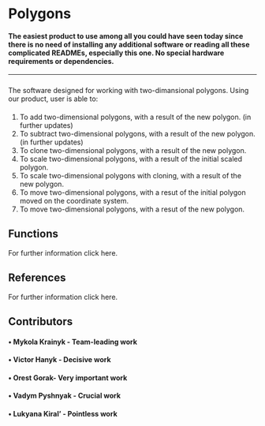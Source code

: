 Polygons
=============================
#### The easiest product to use among all you could have seen today since there is no need of installing any additional software or reading all these complicated READMEs, especially this one. No special hardware requirements or dependencies.
------------------------------------------------------------------------------------------------------------------------------------

###
The software designed for working with two-dimansional polygons.
Using our product, user is able to:
####
1. To add two-dimensional polygons, with a result of the new polygon. (in further updates)
2. To subtract two-dimensional polygons, with a result of the new polygon. (in further updates)
3. To clone two-dimensional polygons, with a result of the new polygon.
4. To scale two-dimensional polygons, with a result of the initial scaled polygon.
5. To scale two-dimensional polygons with cloning, with a result of the new polygon.
6. To move two-dimensional polygons, with a resut of the initial polygon moved on the coordinate system.
7. To move two-dimensional polygons, with a resut of the new polygon.

## Functions

For further information click here.

## **References**

For further information click here.


## **Contributors**

####	•	Mykola Krainyk - Team-leading work 
####	•	Victor Hanyk - Decisive work
####	•	Orest Gorak- Very important work
####	•	Vadym Pyshnyak - Crucial work
####	•	Lukyana Kiral’ - Pointless work

